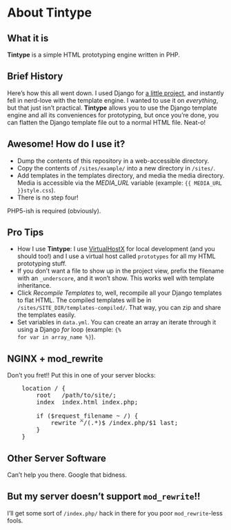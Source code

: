# About Tintype
## What it is
**Tintype** is a simple HTML prototyping engine written in PHP.

## Brief History
Here&rsquo;s how this all went down. I used Django for [a little project](http://ligonier.org), and instantly fell in nerd-love with the template engine. I wanted to use it on _everything_, but that just isn&rsquo;t practical. **Tintype** allows you to use the Django template engine and all its conveniences for prototyping, but once you&rsquo;re done, you can flatten the Django template file out to a normal HTML file. Neat-o!

## Awesome! How do I use it?
* Dump the contents of this repository in a web-accessible directory.
* Copy the contents of <code>/sites/example/</code> into a new directory in <code>/sites/</code>.
* Add templates in the templates directory, and media the media directory. Media is accessible via the *MEDIA_URL* variable (example: <code>{{ MEDIA_URL }}style.css</code>).
* There is no step four!

PHP5-ish is required (obviously).

## Pro Tips
* How I use **Tintype**: I use [VirtualHostX](http://clickontyler.com/virtualhostx/) for local development (and you should too!) and I use a virtual host called <code>prototypes</code> for all my HTML prototyping stuff.
* If you don&rsquo;t want a file to show up in the project view, prefix the filename with an <code>_underscore</code>, and it won&rsquo;t show. This works well with template inheritance.
* Click *Recompile Templates* to, well, recompile all your Django templates to flat HTML. The compiled templates will be in <code>/sites/SITE_DIR/templates-compiled/</code>. That way, you can zip and share the templates easily.
* Set variables in <code>data.yml</code>. You can create an array an iterate through it using a Django *for* loop (example: <code>{% for var in array_name %}</code>).

## NGINX + mod_rewrite
Don&rsquo;t you fret!! Put this in one of your server blocks:
<pre>
	location / {
		root   /path/to/site/;
		index  index.html index.php;

		if ($request_filename ~ /) {
			rewrite ^/(.*)$ /index.php/$1 last;
		}
	}
</pre>

## Other Server Software
Can&rsquo;t help you there. Google that bidness.

## But my server doesn&rsquo;t support <code>mod_rewrite</code>!!
I&rsquo;ll get some sort of <code>/index.php/</code> hack in there for you poor <code>mod_rewrite</code>-less fools.
